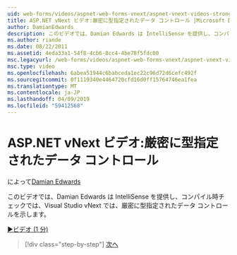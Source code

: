 ```yaml
---
uid: web-forms/videos/aspnet-web-forms-vnext/aspnet-vnext-videos-strongly-typed-data-controls
title: ASP.NET vNext ビデオ:厳密に型指定されたデータ コントロール |Microsoft Docs
author: DamianEdwards
description: このビデオでは、Damian Edwards は IntelliSense を提供し、コンパイル時チェックでは、Visual Studio vNext では、厳密に型指定されたデータ コントロールを示します。
ms.author: riande
ms.date: 08/22/2011
ms.assetid: 4eda33a1-54f8-4cb6-8cc4-4be78f5fdc00
msc.legacyurl: /web-forms/videos/aspnet-web-forms-vnext/aspnet-vnext-videos-strongly-typed-data-controls
msc.type: video
ms.openlocfilehash: 6abea51944c6babceda1ec22c96d72d6cefc492f
ms.sourcegitcommit: 0f1119340e4464720cfd16d0ff15764746ea1fea
ms.translationtype: MT
ms.contentlocale: ja-JP
ms.lasthandoff: 04/09/2019
ms.locfileid: "59412568"
---
```

# <a name="aspnet-vnext-videos-strongly-typed-data-controls"></a>ASP.NET vNext ビデオ:厳密に型指定されたデータ コントロール

によって[Damian Edwards](https://github.com/DamianEdwards)

このビデオでは、Damian Edwards は IntelliSense を提供し、コンパイル時チェックでは、Visual Studio vNext では、厳密に型指定されたデータ コントロールを示します。

[&#9654;ビデオ (1 分)](https://channel9.msdn.com/Blogs/ASP-NET-Site-Videos/aspnet-vnext-videos-strongly-typed-data-controls)

> [!div class="step-by-step"]
> [次へ](aspnet-vnext-videos-model-binding-part-1-selecting-data.md)
